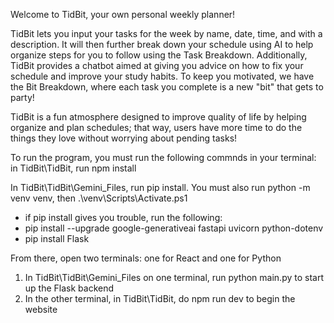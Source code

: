 Welcome to TidBit, your own personal weekly planner!

TidBit lets you input your tasks for the week by name, date, time, and with a description. 
It will then further break down your schedule using AI to help organize steps for you to follow using the Task Breakdown.
Additionally, TidBit provides a chatbot aimed at giving you advice on how to fix your schedule and improve your study habits.
To keep you motivated, we have the Bit Breakdown, where each task you complete is a new "bit" that gets to party!

TidBit is a fun atmosphere designed to improve quality of life by helping organize and plan schedules;
that way, users have more time to do the things they love without worrying about pending tasks!

To run the program, you must run the following commnds in your terminal:
in TidBit\TidBit, run npm install 

In TidBit\TidBit\Gemini_Files, run pip install. You must also run python -m venv venv, then .\venv\Scripts\Activate.ps1
  - if pip install gives you trouble, run the following:
  - pip install --upgrade google-generativeai fastapi uvicorn python-dotenv
  - pip install Flask

From there, open two terminals: one for React and one for Python
1) In TidBit\TidBit\Gemini_Files on one terminal, run python main.py to start up the Flask backend
2) In the other terminal, in TidBit\TidBit, do npm run dev to begin the website
